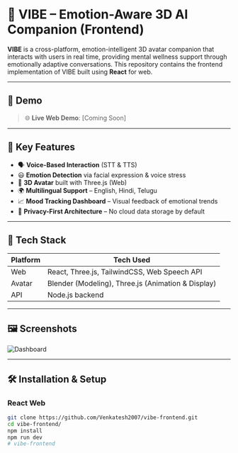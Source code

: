 # 🧠 VIBE – Emotion-Aware 3D AI Companion (Frontend)

**VIBE** is a cross-platform, emotion-intelligent 3D avatar companion that interacts with users in real time, providing mental wellness support through emotionally adaptive conversations. This repository contains the frontend implementation of VIBE built using **React** for web.

---

## 🚀 Demo

> 🌐 **Live Web Demo**: [Coming Soon]  

---

## 🎯 Key Features

- 🗣️ **Voice-Based Interaction** (STT & TTS)
- 😃 **Emotion Detection** via facial expression & voice stress
- 🤖 **3D Avatar** built with Three.js (Web)
- 🌍 **Multilingual Support** – English, Hindi, Telugu
- 📈 **Mood Tracking Dashboard** – Visual feedback of emotional trends
- 🔐 **Privacy-First Architecture** – No cloud data storage by default

---

## 🧩 Tech Stack

| Platform | Tech Used |
|----------|-----------|
| Web      | React, Three.js, TailwindCSS, Web Speech API |
| Avatar   | Blender (Modeling), Three.js (Animation & Display) |
| API      | Node.js backend |

---

## 🖼️ Screenshots

![Dashboard](vibe-frontend/assests/dashboard.png)

---

## 🛠️ Installation & Setup

### React Web

```bash
git clone https://github.com/Venkatesh2007/vibe-frontend.git
cd vibe-frontend/
npm install
npm run dev
# vibe-frontend

